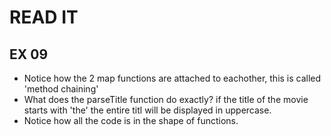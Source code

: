 # READ IT
## EX 09
* Notice how the 2 map functions are attached to eachother, this is called 'method chaining'
* What does the parseTitle function do exactly?
    if the title of the movie starts with 'the' the entire titl will be displayed in uppercase. 
* Notice how all the code is in the shape of functions.
  